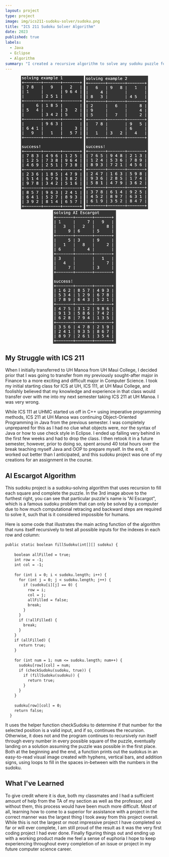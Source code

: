 ```yaml
---
layout: project
type: project
image: img/ics211-sudoku-solver/sudoku.png
title: "ICS 211 Sudoku Solver Algorithm"
date: 2023
published: true
labels:
  - Java
  - Eclipse
  - Algorithm
summary: "I created a recursive algorithm to solve any sudoku puzzle for my ICS 211 class."
---
```


<div align="center" class="text-center p-4">
  <img height="425px" width="200px" src="../img/ics211-sudoku-solver/sudokuex1.png" class="img-thumbnail" >
  <img height="425px" width="200px" src="../img/ics211-sudoku-solver/sudokuex2.png" class="img-thumbnail" >
  <img height="425px" width="200px" src="../img/ics211-sudoku-solver/sudokuaiescargot.png" class="img-thumbnail" >
</div>

## My Struggle with ICS 211

When I initially transferred to UH Manoa from UH Maui College, I decided prior that I was going to transfer from my previously sought-after major in Finance to a more exciting and difficult major in Computer Science. I took my initial starting class for ICS at UH, ICS 111, at UH Maui College, and foolishly believed that my knowledge and experience in that class would transfer over with me into my next semester taking ICS 211 at UH Manoa. I was very wrong.

While ICS 111 at UHMC started us off in C++ using imperative programming methods, ICS 211 at UH Manoa was continuing Object-Oriented Programming in Java from the previous semester. I was completely unprepared for this as I had no clue what objects were, nor the syntax of Java or how to use check style in Eclipse. I ended up falling very behind in the first few weeks and had to drop the class. I then retook it in a future semester, however, prior to doing so, spent around 40 total hours over the break teaching myself Java and OOP to prepare myself. In the end, it worked out better than I anticipated, and this sudoku project was one of my creations for an assignment in the course.

## AI Escargot Algorithm

This sudoku project is a sudoku-solving algorithm that uses recursion to fill each square and complete the puzzle. In the 3rd image above to the furthest right, you can see that particular puzzle's name is "AI Escargot", which is a famous sudoku problem that can only be solved by a computer due to how much computational retracing and backward steps are required to solve it, such that is it considered impossible for humans.

Here is some code that illustrates the main acting function of the algorithm that runs itself recursively to test all possible inputs for the indexes in each row and column:

```
public static boolean fillSudoku(int[][] sudoku) {

    boolean allFilled = true;
    int row = -1;
    int col = -1;

    for (int i = 0; i < sudoku.length; i++) {
      for (int j = 0; j < sudoku.length; j++) {
        if (sudoku[i][j] == 0) {
          row = i;
          col = j;
          allFilled = false;
          break;
        }
      }
      if (!allFilled) {
        break;
      }
    }
    if (allFilled) {
      return true;
    }

    for (int num = 1; num <= sudoku.length; num++) {
      sudoku[row][col] = num;
      if (checkSudoku(sudoku, true)) {
        if (fillSudoku(sudoku)) {
          return true;
        }
      }
    }

    sudoku[row][col] = 0;
    return false;
  }
```
It uses the helper function checkSudoku to determine if that number for the selected position is a valid input, and if so, continues the recursion. Otherwise, it does not and the program continues to recursively run itself through every number in every possible square of the puzzle, eventually landing on a solution assuming the puzzle was possible in the first place. Both at the beginning and the end, a function prints out the sudokus in an easy-to-read visual image created with hyphens, vertical bars, and addition signs, using loops to fill in the spaces in-between with the numbers in the sudoku.

## What I've Learned

To give credit where it is due, both my classmates and I had a sufficient amount of help from the TA of my section as well as the professor, and without them, this process would have been much more difficult. Most of all, learning how to come to a superior for assistance with a project in the correct manner was the largest thing I took away from this project overall. While this is not the largest or most impressive project I have completed so far or will ever complete, I am still proud of the result as it was the very first coding project I had ever done. Finally figuring things out and ending up with a working product made me feel a sense of euphoria I hope to keep experiencing throughout every completion of an issue or project in my future computer science career.
